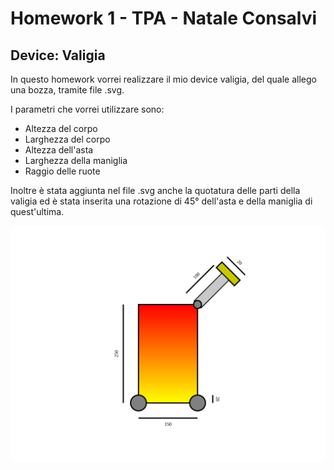 # Homework 1 - TPA - Natale Consalvi
## Device: Valigia

In questo homework vorrei realizzare il mio device valigia, del quale allego una bozza, tramite file .svg.
  
I parametri che vorrei utilizzare sono:
- Altezza del corpo
- Larghezza del corpo
- Altezza dell'asta
- Larghezza della maniglia
- Raggio delle ruote

Inoltre è stata aggiunta nel file .svg anche la quotatura delle parti della valigia ed è stata inserita una rotazione di 45° dell'asta e della maniglia di quest'ultima.

![alt text](https://github.com/NataleConsalvi/homeworktpa-nc/blob/dev/bozzadevice.svg)